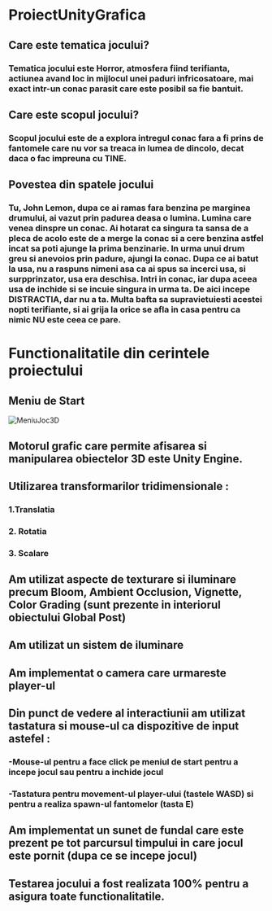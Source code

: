 # ProiectUnityGrafica

## Care este tematica jocului?
### Tematica jocului este Horror, atmosfera fiind terifianta, actiunea avand loc in mijlocul unei paduri infricosatoare, mai exact intr-un conac parasit care este posibil sa fie bantuit.

## Care este scopul jocului?
### Scopul jocului este de a explora intregul conac fara a fi prins de fantomele care nu vor sa treaca in lumea de dincolo, decat daca o fac impreuna cu TINE.

## Povestea din spatele jocului
### Tu, John Lemon, dupa ce ai ramas fara benzina pe marginea drumului, ai vazut prin padurea deasa o lumina. Lumina care venea dinspre un conac. Ai hotarat ca singura ta sansa de a pleca de acolo este de a merge la conac si a cere benzina astfel incat sa poti ajunge la prima benzinarie. In urma unui drum greu si anevoios prin padure, ajungi la conac. Dupa ce ai batut la usa, nu a raspuns nimeni asa ca ai spus sa incerci usa, si surpprinzator, usa era deschisa. Intri in conac, iar dupa aceea usa de inchide si se incuie singura in urma ta. De aici incepe DISTRACTIA, dar nu a ta. Multa bafta sa supravietuiesti acestei nopti terifiante, si ai grija la orice se afla in casa pentru ca nimic NU este ceea ce pare.

# Functionalitatile din cerintele proiectului

## Meniu de Start
![MeniuJoc3D](https://github.com/BogdanPurenci/ProiectUnityGrafica/assets/116735469/825c3204-2766-42dd-bfc8-2bd3281c28f6)

## Motorul grafic care permite afisarea si manipularea obiectelor 3D este Unity Engine.

## Utilizarea transformarilor tridimensionale : 
### 1.Translatia
### 2. Rotatia
### 3. Scalare

## Am utilizat aspecte de texturare si iluminare precum Bloom, Ambient Occlusion, Vignette, Color Grading (sunt prezente in interiorul obiectului Global Post)

## Am utilizat un sistem de iluminare

## Am implementat o camera care urmareste player-ul

## Din punct de vedere al interactiunii am utilizat tastatura si mouse-ul ca dispozitive de input astefel : 

### -Mouse-ul pentru a face click pe meniul de start pentru a incepe jocul sau pentru a inchide jocul
### -Tastatura pentru movement-ul player-ului (tastele WASD) si pentru a realiza spawn-ul fantomelor (tasta E)

## Am implementat un sunet de fundal care este prezent pe tot parcursul timpului in care jocul este pornit (dupa ce se incepe jocul)

## Testarea jocului a fost realizata 100% pentru a asigura toate functionalitatile.

